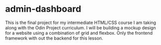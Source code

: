 # admin-dashboard
This is the final project for my intermediate HTML/CSS course I am taking along with the Odin Project curriculum. I will be building a mockup design for a website using a combination of grid and flexbox. Only the frontend framework with out the backend for this lesson.